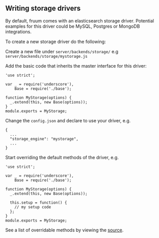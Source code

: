 
## Writing storage drivers

By default, fruum comes with an elasticsearch storage driver. Potential examples for this driver could be MySQL, Postgres or MongoDB integrations.

To create a new storage driver do the following:

Create a new file under ```server/backends/storage/``` e.g ```server/backends/storage/mystorage.js```

Add the basic code that inherits the master interface for this driver:

```
'use strict';

var _ = require('underscore'),
    Base = require('./base');

function MyStorage(options) {
  _.extend(this, new Base(options));
}
module.exports = MyStorage;
```

Change the ```config.json``` and declare to use your driver, e.g.

```
{
  ...
  "storage_engine": "mystorage",
  ...
}
```

Start overriding the default methods of the driver, e.g.

```
'use strict';

var _ = require('underscore'),
    Base = require('./base');

function MyStorage(options) {
  _.extend(this, new Base(options));

  this.setup = function() { 
    // my setup code
  };
}
module.exports = MyStorage;
```

See a list of overridable methods by viewing the [source](https://github.com/virtualcodewarrior/fruum/blob/master/server/backends/storage/base.js).
